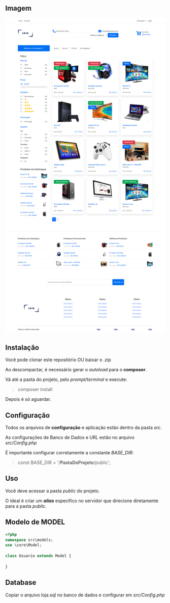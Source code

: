 ## Imagem

![alt text](https://github.com/d8web/projetoLoja/blob/main/public/assets/images/screenshoot.png)

## Instalação
Você pode clonar este repositório OU baixar o .zip

Ao descompactar, é necessário gerar o *autoload* para o **composer**.

Vá até a pasta do projeto, pelo *prompt/terminal* e execute:
> composer install

Depois é só aguardar.

## Configuração
Todos os arquivos de **configuração** e aplicação estão dentro da pasta *src*.

As configurações de Banco de Dados e URL estão no arquivo *src/Config.php*

É importante configurar corretamente a constante *BASE_DIR*:
> const BASE_DIR = '/**PastaDoProjeto**/public';

## Uso
Você deve acessar a pasta *public* do projeto.

O ideal é criar um ***alias*** específico no servidor que direcione diretamente para a pasta *public*.

## Modelo de MODEL
```php
<?php
namespace src\models;
use \core\Model;

class Usuario extends Model {

}
```

## Database

Copiar o arquivo loja.sql no banco de dados e configurar em *src/Config.php*
